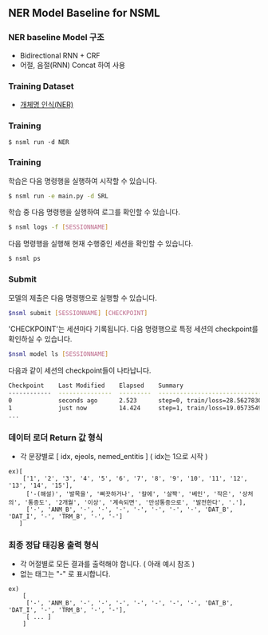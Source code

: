 ## NER Model Baseline for NSML

### NER baseline Model 구조
* Bidirectional RNN + CRF
* 어절, 음절(RNN) Concat 하여 사용

### Training Dataset

- [개체명 인식(NER)](http://air.changwon.ac.kr/?page_id=10)

### Training
```
$ nsml run -d NER

```

### Training

학습은 다음 명령행을 실행하여 시작할 수 있습니다.
```bash
$ nsml run -e main.py -d SRL
```

학습 중 다음 명령행을 실행하여 로그를 확인할 수 있습니다.
```bash
$ nsml logs -f [SESSIONNAME]
```

다음 명령행을 실행해 현재 수행중인 세션을 확인할 수 있습니다.
```bash
$ nsml ps
```

### Submit

모델의 제출은 다음 명령행으로 실행할 수 있습니다.
```bash
$nsml submit [SESSIONNAME] [CHECKPOINT]
```
'CHECKPOINT'는 세션마다 기록됩니다.
다음 명령행으로 특정 세션의 checkpoint를 확인하실 수 있습니다.

```bash
$nsml model ls [SESSIONNAME]
```
다음과 같이 세션의 checkpoint들이 나타납니다.

```bash
Checkpoint    Last Modified    Elapsed    Summary                               Size
------------  ---------------  ---------  ------------------------------------  --------
0             seconds ago      2.523      step=0, train/loss=28.56278305053711  66.7 MB
1             just now         14.424     step=1, train/loss=19.05735492706299  66.84 MB
...
```

### 데이터 로더 Return 값 형식
* 각 문장별로 [ idx, ejeols, nemed_entitis ] ( idx는 1으로 시작 )
```
ex)[
    ['1', '2', '3', '4', '5', '6', '7', '8', '9', '10', '11', '12', '13', '14', '15'],
     ['-(해설)', '발목을', '삐끗하거나', '칼에', '살짝', '베인', '작은', '상처의', '통증도', '2개월', '이상', '계속되면', '만성통증으로', '발전한다', '.'],
     ['-', 'ANM_B', '-', '-', '-', '-', '-', '-', '-', 'DAT_B', 'DAT_I', '-', 'TRM_B', '-', '-']
   ]
```

### 최종 정답 태깅용 출력 형식
* 각 어절별로 모든 결과를 출력해야 합니다. ( 아래 예시 참조 )
* 없는 태그는 "-" 로 표시합니다.
```
ex)
    [
     ['-', 'ANM_B', '-', '-', '-', '-', '-', '-', '-', 'DAT_B', 'DAT_I', '-', 'TRM_B', '-', '-'],
     [ ... ]
    ]
```

